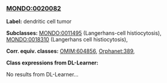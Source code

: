 
### [MONDO:0020082](http://purl.obolibrary.org/obo/MONDO_0020082)
**Label:** dendritic cell tumor

**Subclasses:** [MONDO:0011495](http://purl.obolibrary.org/obo/MONDO_0011495) (Langerhans-cell histiocytosis), [MONDO:0018310](http://purl.obolibrary.org/obo/MONDO_0018310) (Langerhans cell histiocytosis), 

**Corr. equiv. classes:** [OMIM:604856](http://purl.obolibrary.org/obo/OMIM_604856), [Orphanet:389](http://www.orpha.net/ORDO/Orphanet_389), 

**Class expressions from DL-Learner:**

No results from DL-Learner...



